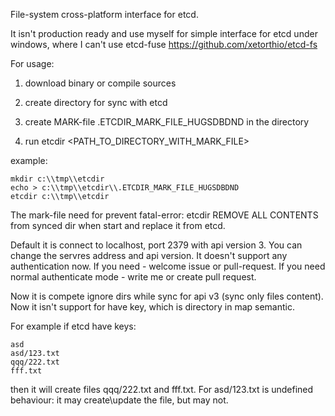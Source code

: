File-system cross-platform interface for etcd.

It isn't production ready and use myself for simple interface for etcd under windows, where I can't use etcd-fuse
https://github.com/xetorthio/etcd-fs

For usage:

1. download binary or compile sources

2. create directory for sync with etcd

3. create MARK-file .ETCDIR_MARK_FILE_HUGSDBDND in the directory

4. run etcdir <PATH_TO_DIRECTORY_WITH_MARK_FILE>

example:
```
mkdir c:\\tmp\\etcdir
echo > c:\\tmp\\etcdir\\.ETCDIR_MARK_FILE_HUGSDBDND
etcdir c:\\tmp\\etcdir
```

The mark-file need for prevent fatal-error: etcdir REMOVE ALL CONTENTS from synced dir when start and replace it from etcd.

Default it is connect to localhost, port 2379 with api version 3.
You can change the servres address and api version.
It doesn't support any authentication now. If you need - welcome issue or pull-request.
If you need normal authenticate mode - write me or create pull request.


Now it is compete ignore dirs while sync for api v3 (sync only files content).
Now it isn't support for have key, which is directory in map semantic.

For example if etcd have keys:
    
    asd
    asd/123.txt
    qqq/222.txt
    fff.txt
    
then it will create files qqq/222.txt and fff.txt.
For asd/123.txt is undefined behaviour: it may create\update the file, but may not.
